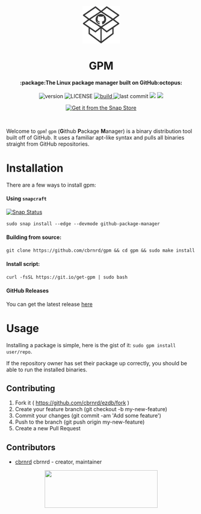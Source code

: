 <p align="center"><img src="https://github.com/cbrnrd/gpm/raw/master/img/logo-transparent.png" alt="gpm" width="100" height="100"></p>

<h1 align="center">GPM</h1>

<div align="center">
  <strong>:package:The Linux package manager built on GitHub:octopus:</strong>
</div>

<br />

<div align="center">
  <!-- Version -->
  <img src="https://img.shields.io/badge/version-0.2.1-brightgreen.svg?style=flat-square" alt="version">

  <!-- License -->
  <img src="https://img.shields.io/badge/license-MIT-brightgreen.svg?style=flat-square" alt="LICENSE">
  
  <!-- Build Status -->
  <a href="https://travis-ci.org/cbrnrd/gpm">
    <img src="https://img.shields.io/travis/cbrnrd/gpm.svg?style=flat-square" alt="build">
  </a>
  
  <!-- Last Commit -->
  <img src="https://img.shields.io/github/last-commit/cbrnrd/gpm.svg?style=flat-square" alt="last commit">
  <img src="https://img.shields.io/github/languages/code-size/badges/shields.svg?color=bright-green&style=flat-square">
  <a href="https://carterbrainerd.me/donations">
    <img src="https://img.shields.io/badge/donate-%3C3-red.svg?longCache=true&style=flat-square">
  
  <!-- Snap Store -->
  <p align="center><a href="https://snapcraft.io/github-package-manager">
  <img alt="Get it from the Snap Store" src="https://snapcraft.io/static/images/badges/en/snap-store-black.svg" />
</a></p>
  </a>
</div>

<br />

Welcome to `gpm`! `gpm` (**G**ithub **P**ackage **M**anager) is a binary distribution tool built off of GitHub. It uses a familiar apt-like syntax and pulls all binaries straight from GitHub repositories.

# Installation

There are a few ways to install gpm:

#### Using `snapcraft`
[![Snap Status](https://build.snapcraft.io/badge/cbrnrd/gpm.svg)](https://build.snapcraft.io/user/cbrnrd/gpm)
```
sudo snap install --edge --devmode github-package-manager
```

#### Building from source: 
```
git clone https://github.com/cbrnrd/gpm && cd gpm && sudo make install
```

#### Install script:
```
curl -fsSL https://git.io/get-gpm | sudo bash
```

#### GitHub Releases
You can get the latest release [here](https://github.com/cbrnrd/gpm/releases)

# Usage

Installing a package is simple, here is the gist of it: `sudo gpm install user/repo`.

If the repository owner has set their package up correctly, you should be able to run the installed binaries.

## Contributing

1. Fork it ( https://github.com/cbrnrd/ezdb/fork )
2. Create your feature branch (git checkout -b my-new-feature)
3. Commit your changes (git commit -am 'Add some feature')
4. Push to the branch (git push origin my-new-feature)
5. Create a new Pull Request

## Contributors

- [cbrnrd](https://github.com/cbrnrd) cbrnrd - creator, maintainer


<p align="center">
  <img height="100" width="300" src="https://i.imgur.com/obHmDnX.png">
</p>

